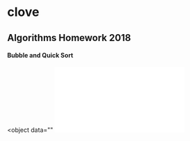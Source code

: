 # clove
## Algorithms Homework 2018

#### Bubble and Quick Sort

<object data=""
![Screenshot](Sorting_graphs.pdf)
